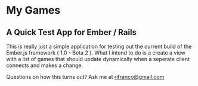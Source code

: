 # My Games
## A Quick Test App for Ember / Rails

This is really just a simple application for testing out the current build of the Ember.js framework ( 1.0 - Beta 2 ). What I intend to do is a create a view with a list of games that should update dynamically when a seperate client connects and makes a change.

Questions on how this turns out? Ask me at [rjfranco@gmail.com](mailto:rjfranco@gmail.com)